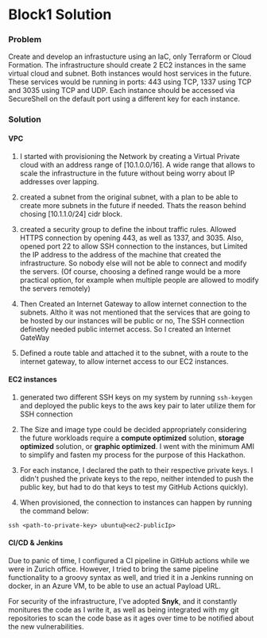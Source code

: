 # Block1 Solution

### Problem
Create and develop an infrastucture using an IaC, only Terraform or Cloud Formation. The infrastructure should create 2 EC2 instances in the same virtual cloud and subnet. Both instances would host services in the future. These services would be running in ports: 443 using TCP, 1337 using TCP and 3035 using TCP and UDP. Each instance should be accessed via SecureShell on the default port using a different key for each instance.


### Solution

#### VPC
1. I started with provisioning the Network by creating a Virtual Private cloud with an address range of [10.1.0.0/16]. A wide range that allows to scale the infrastructure in the future without being worry about IP addresses over lapping.

2. created a subnet from the original subnet, with a plan to be able to create more subnets in the future if needed. Thats the reason behind chosing [10.1.1.0/24] cidr block.

3. created a security group to define the inbout traffic rules. Allowed HTTPS connection by opening 443, as well as 1337, and 3035. Also, opened port 22 to allow SSH connection to the instances, but Limited the IP address to the address of the machine that created the infrastructure. So nobody else will not be able to connect and modify the servers. (Of course, choosing a defined range would be a more practical option, for example when multiple people are allowed to modify the servers remotely)

4. Then Created an Internet Gateway to allow internet connection to the subnets. Altho it was not mentioned that the services that are going to be hosted by our instances will be public or no, The SSH connection definetly needed public internet access. So I created an Internet GateWay

5. Defined a route table and attached it to the subnet, with a route to the internet gateway, to allow internet access to our EC2 instances.

#### EC2 instances
1. generated two different SSH keys on my system by running `ssh-keygen` and deployed the public keys to the aws key pair to later utilize them for SSH connection

2. The Size and image type could be decided appropriately considering the future workloads require a **compute optimized** solution, **storage optimized** solution, or **graphic optimized**. I went with the minimum AMI to simplify and fasten my process for the purpose of this Hackathon.

3. For each instance, I declared the path to their respective private keys. I didn't pushed the private keys to the repo, neither intended to push the public key, but had to do that keys to test my GitHub Actions quickly).

4. When provisioned, the connection to instances can happen by running the command below:
```
ssh <path-to-private-key> ubuntu@<ec2-publicIp>
```


#### CI/CD & Jenkins
Due to panic of time, I configured a CI pipeline in GitHub actions while we were in Zurich office. However, I tried to bring the same pipeline functionality to a groovy syntax as well, and tried it in a Jenkins running on docker, in an Azure VM, to be able to use an actual Payload URL.

For security of the infrastructure, I've adopted **Snyk**, and it constantly monitures the code as I write it, as well as being integrated with my git repositories to scan the code base as it ages over time to be notified about the new vulnerabilities.
